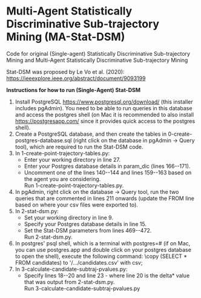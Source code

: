 # Multi-Agent Statistically Discriminative Sub-trajectory Mining (MA-Stat-DSM)
Code for original (Single-agent) Statistically Discriminative Sub-trajectory Mining and Multi-Agent Statistically Discriminative Sub-trajectory Mining

Stat-DSM was proposed by Le Vo et al. (2020): https://ieeexplore.ieee.org/abstract/document/9093199

**Instructions for how to run (Single-Agent) Stat-DSM**
1. Install PostgreSQL https://www.postgresql.org/download/ (this installer includes pgAdmin). You need to be able to run queries in this database and access the postgres shell (on Mac it is recommended to also install https://postgresapp.com/ since it provides quick access to the postgres shell).
2. Create a PostgreSQL database, and then create the tables in 0-create-postgres-database.sql (right click on the database in pgAdmin -> Query tool), which are required to run the Stat-DSM code.
3. In 1-create-point-trajectory-tables.py:  
    - Enter your working directory in line 27.  
    - Enter your Postgres database details in param_dic (lines 166--171).  
    - Uncomment one of the lines 140--144 and lines 159--163 based on the agent you are considering.   
Run 1-create-point-trajectory-tables.py.   
3. In pgAdmin, right click on the database -> Query tool, run the two queries that are commented in lines 211 onwards (update the FROM line based on where your csv files were exported to).  
4. In 2-stat-dsm.py:  
    - Set your working directory in line 9.  
    - Specify your Postgres database details in line 15.  
    - Set the Stat-DSM parameters from lines 469--472.   
Run 2-stat-dsm.py.  
5. In postgres' psql shell, which is a terminal with postgres=# (if on Mac, you can use postgres.app and double click on your postgres database to open the shell), execute the following command:
    \copy (SELECT * FROM candidates) to '/.../candidates.csv' with csv;
6. In 3-calculate-candidate-subtraj-pvalues.py:  
    - Specify lines 18--20 and line 23 - where line 20 is the delta* value that was output from 2-stat-dsm.py.   
Run 3-calculate-candidate-subtraj-pvalues.py
